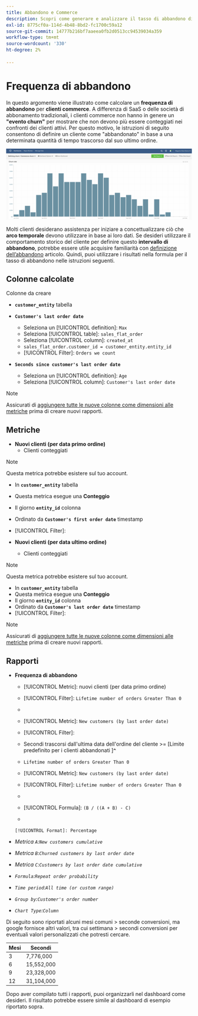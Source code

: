 ```yaml
---
title: Abbandono e Commerce
description: Scopri come generare e analizzare il tasso di abbandono di Commerce.
exl-id: 8775cf0a-114d-4b48-8bd2-fc1700c59a12
source-git-commit: 14777b216bf7aaeea0fb2d0513cc94539034a359
workflow-type: tm+mt
source-wordcount: '330'
ht-degree: 2%

---
```


# Frequenza di abbandono

In questo argomento viene illustrato come calcolare un **frequenza di abbandono** per **clienti commerce**. A differenza di SaaS o delle società di abbonamento tradizionali, i clienti commerce non hanno in genere un **&quot;evento churn&quot;** per mostrare che non devono più essere conteggiati nei confronti dei clienti attivi. Per questo motivo, le istruzioni di seguito consentono di definire un cliente come &quot;abbandonato&quot; in base a una determinata quantità di tempo trascorso dal suo ultimo ordine.

![](../../assets/Churn_rate_image.png)

Molti clienti desiderano assistenza per iniziare a concettualizzare ciò che **arco temporale** devono utilizzare in base ai loro dati. Se desideri utilizzare il comportamento storico del cliente per definire questo **intervallo di abbandono**, potrebbe essere utile acquisire familiarità con [definizione dell’abbandono](../analysis/define-cust-churn.md) articolo. Quindi, puoi utilizzare i risultati nella formula per il tasso di abbandono nelle istruzioni seguenti.

## Colonne calcolate

Colonne da creare

* **`customer_entity`** tabella
* **`Customer's last order date`**
   * Seleziona un [!UICONTROL definition]: `Max`
   * Seleziona [!UICONTROL table]: `sales_flat_order`
   * Seleziona [!UICONTROL column]: `created_at`
   * `sales_flat_order.customer_id = customer_entity.entity_id`
   * [!UICONTROL Filter]: `Orders we count`

* **`Seconds since customer's last order date`**
   * Seleziona un [!UICONTROL definition]: `Age`
   * Seleziona [!UICONTROL column]: `Customer's last order date`

>[!NOTE]
>
>Assicurati di [aggiungere tutte le nuove colonne come dimensioni alle metriche](../data-warehouse-mgr/manage-data-dimensions-metrics.md) prima di creare nuovi rapporti.

## Metriche

* **Nuovi clienti (per data primo ordine)**
   * Clienti conteggiati

>[!NOTE]
>
>Questa metrica potrebbe esistere sul tuo account.

* In **`customer_entity`** tabella
* Questa metrica esegue una **Conteggio**
* Il giorno **`entity_id`** colonna
* Ordinato da **`Customer's first order date`** timestamp
* [!UICONTROL Filter]:

* **Nuovi clienti (per data ultimo ordine)**
   * Clienti conteggiati

>[!NOTE]
>
>Questa metrica potrebbe esistere sul tuo account.

* In **`customer_entity`** tabella
* Questa metrica esegue una **Conteggio**
* Il giorno **`entity_id`** colonna
* Ordinato da **`Customer's last order date`** timestamp
* [!UICONTROL Filter]:

>[!NOTE]
>
>Assicurati di [aggiungere tutte le nuove colonne come dimensioni alle metriche](../data-warehouse-mgr/manage-data-dimensions-metrics.md) prima di creare nuovi rapporti.

## Rapporti

* **Frequenza di abbandono**
   * [!UICONTROL Metric]: nuovi clienti (per data primo ordine)
   * [!UICONTROL Filter]: `Lifetime number of orders Greater Than 0`
   * 
      [!UICONTROL Perspective]: `Cumulative`
   * [!UICONTROL Metric]: `New customers (by last order date)`
   * [!UICONTROL Filter]:
   * Secondi trascorsi dall&#39;ultima data dell&#39;ordine del cliente >= [Limite predefinito per i clienti abbandonati ]**`^`**
   * `Lifetime number of orders Greater Than 0`

   * [!UICONTROL Metric]: `New customers (by last order date)`
   * [!UICONTROL Filter]: `Lifetime number of orders Greater Than 0`
   * 
      [!UICONTROL Perspective]: Cumulative
   * [!UICONTROL Formula]: `(B / ((A + B) - C)`
   * 

      [!UICONTROL Format]: Percentage

* *Metrica `A`:`New customers cumulative`*
* *Metrica `B`:`Churned customers by last order date`*
* *Metrica `C`:`Customers by last order date cumulative`*
* *`Formula`:`Repeat order probability`*
* *`Time period`:`All time (or custom range)`*
* *`Group by`:`Customer's order number`*
* *`Chart Type`:`Column`*

Di seguito sono riportati alcuni mesi comuni > seconde conversioni, ma google fornisce altri valori, tra cui settimana > secondi conversioni per eventuali valori personalizzati che potresti cercare.

| **Mesi** | **Secondi** |
|---|---|
| 3 | 7,776,000 |
| 6 | 15,552,000 |
| 9 | 23,328,000 |
| 12 | 31,104,000 |

Dopo aver compilato tutti i rapporti, puoi organizzarli nel dashboard come desideri. Il risultato potrebbe essere simile al dashboard di esempio riportato sopra.
